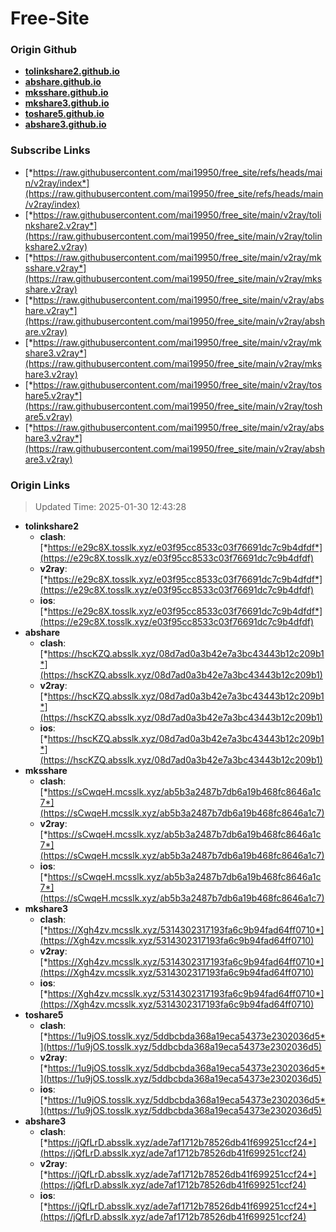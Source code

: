 # Free-Site

### Origin Github

- [**tolinkshare2.github.io**](https://github.com/tolinkshare2/tolinkshare2.github.io)
- [**abshare.github.io**](https://github.com/abshare/abshare.github.io)
- [**mksshare.github.io**](https://github.com/mksshare/mksshare.github.io)
- [**mkshare3.github.io**](https://github.com/mkshare3/mkshare3.github.io)
- [**toshare5.github.io**](https://github.com/toshare5/toshare5.github.io)
- [**abshare3.github.io**](https://github.com/abshare3/abshare3.github.io)

### Subscribe Links

- [*https://raw.githubusercontent.com/mai19950/free_site/refs/heads/main/v2ray/index*](https://raw.githubusercontent.com/mai19950/free_site/refs/heads/main/v2ray/index)
- [*https://raw.githubusercontent.com/mai19950/free_site/main/v2ray/tolinkshare2.v2ray*](https://raw.githubusercontent.com/mai19950/free_site/main/v2ray/tolinkshare2.v2ray)
- [*https://raw.githubusercontent.com/mai19950/free_site/main/v2ray/mksshare.v2ray*](https://raw.githubusercontent.com/mai19950/free_site/main/v2ray/mksshare.v2ray)
- [*https://raw.githubusercontent.com/mai19950/free_site/main/v2ray/abshare.v2ray*](https://raw.githubusercontent.com/mai19950/free_site/main/v2ray/abshare.v2ray)
- [*https://raw.githubusercontent.com/mai19950/free_site/main/v2ray/mkshare3.v2ray*](https://raw.githubusercontent.com/mai19950/free_site/main/v2ray/mkshare3.v2ray)
- [*https://raw.githubusercontent.com/mai19950/free_site/main/v2ray/toshare5.v2ray*](https://raw.githubusercontent.com/mai19950/free_site/main/v2ray/toshare5.v2ray)
- [*https://raw.githubusercontent.com/mai19950/free_site/main/v2ray/abshare3.v2ray*](https://raw.githubusercontent.com/mai19950/free_site/main/v2ray/abshare3.v2ray)

### Origin Links

> Updated Time: 2025-01-30 12:43:28

- **tolinkshare2**
  - **clash**: [*https://e29c8X.tosslk.xyz/e03f95cc8533c03f76691dc7c9b4dfdf*](https://e29c8X.tosslk.xyz/e03f95cc8533c03f76691dc7c9b4dfdf)
  - **v2ray**: [*https://e29c8X.tosslk.xyz/e03f95cc8533c03f76691dc7c9b4dfdf*](https://e29c8X.tosslk.xyz/e03f95cc8533c03f76691dc7c9b4dfdf)
  - **ios**: [*https://e29c8X.tosslk.xyz/e03f95cc8533c03f76691dc7c9b4dfdf*](https://e29c8X.tosslk.xyz/e03f95cc8533c03f76691dc7c9b4dfdf)
- **abshare**
  - **clash**: [*https://hscKZQ.absslk.xyz/08d7ad0a3b42e7a3bc43443b12c209b1*](https://hscKZQ.absslk.xyz/08d7ad0a3b42e7a3bc43443b12c209b1)
  - **v2ray**: [*https://hscKZQ.absslk.xyz/08d7ad0a3b42e7a3bc43443b12c209b1*](https://hscKZQ.absslk.xyz/08d7ad0a3b42e7a3bc43443b12c209b1)
  - **ios**: [*https://hscKZQ.absslk.xyz/08d7ad0a3b42e7a3bc43443b12c209b1*](https://hscKZQ.absslk.xyz/08d7ad0a3b42e7a3bc43443b12c209b1)
- **mksshare**
  - **clash**: [*https://sCwqeH.mcsslk.xyz/ab5b3a2487b7db6a19b468fc8646a1c7*](https://sCwqeH.mcsslk.xyz/ab5b3a2487b7db6a19b468fc8646a1c7)
  - **v2ray**: [*https://sCwqeH.mcsslk.xyz/ab5b3a2487b7db6a19b468fc8646a1c7*](https://sCwqeH.mcsslk.xyz/ab5b3a2487b7db6a19b468fc8646a1c7)
  - **ios**: [*https://sCwqeH.mcsslk.xyz/ab5b3a2487b7db6a19b468fc8646a1c7*](https://sCwqeH.mcsslk.xyz/ab5b3a2487b7db6a19b468fc8646a1c7)
- **mkshare3**
  - **clash**: [*https://Xgh4zv.mcsslk.xyz/5314302317193fa6c9b94fad64ff0710*](https://Xgh4zv.mcsslk.xyz/5314302317193fa6c9b94fad64ff0710)
  - **v2ray**: [*https://Xgh4zv.mcsslk.xyz/5314302317193fa6c9b94fad64ff0710*](https://Xgh4zv.mcsslk.xyz/5314302317193fa6c9b94fad64ff0710)
  - **ios**: [*https://Xgh4zv.mcsslk.xyz/5314302317193fa6c9b94fad64ff0710*](https://Xgh4zv.mcsslk.xyz/5314302317193fa6c9b94fad64ff0710)
- **toshare5**
  - **clash**: [*https://1u9jOS.tosslk.xyz/5ddbcbda368a19eca54373e2302036d5*](https://1u9jOS.tosslk.xyz/5ddbcbda368a19eca54373e2302036d5)
  - **v2ray**: [*https://1u9jOS.tosslk.xyz/5ddbcbda368a19eca54373e2302036d5*](https://1u9jOS.tosslk.xyz/5ddbcbda368a19eca54373e2302036d5)
  - **ios**: [*https://1u9jOS.tosslk.xyz/5ddbcbda368a19eca54373e2302036d5*](https://1u9jOS.tosslk.xyz/5ddbcbda368a19eca54373e2302036d5)
- **abshare3**
  - **clash**: [*https://jQfLrD.absslk.xyz/ade7af1712b78526db41f699251ccf24*](https://jQfLrD.absslk.xyz/ade7af1712b78526db41f699251ccf24)
  - **v2ray**: [*https://jQfLrD.absslk.xyz/ade7af1712b78526db41f699251ccf24*](https://jQfLrD.absslk.xyz/ade7af1712b78526db41f699251ccf24)
  - **ios**: [*https://jQfLrD.absslk.xyz/ade7af1712b78526db41f699251ccf24*](https://jQfLrD.absslk.xyz/ade7af1712b78526db41f699251ccf24)

